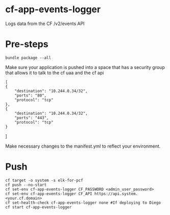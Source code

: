 # cf-app-events-logger
Logs data from the CF /v2/events API

# Pre-steps
  
    bundle package --all

Make sure your application is pushed into a space that has a security group that allows it to talk to the cf uaa and the cf api


    [
	{
		"destination": "10.244.0.34/32",
		"ports": "80",
		"protocol": "tcp"
	},
	{
		"destination": "10.244.0.34/32",
		"ports": "443",
		"protocol": "tcp"
	}
   ]

Make necessary changes to the manifest.yml to reflect your environment.

# Push

```
cf target -o system -s elk-for-pcf
cf push --no-start
cf set-env cf-app-events-logger CF_PASSWORD <admin_user_password>
cf set-env cf-app-events-logger CF_API https://api.system.<your.cf.domain>
cf set-health-check cf-app-events-logger none #If deploying to Diego
cf start cf-app-events-logger
```
